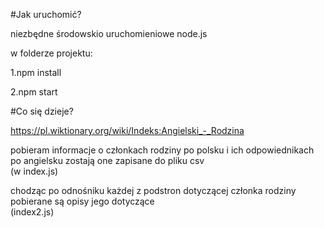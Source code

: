 #Jak uruchomić?

niezbędne środowskio uruchomieniowe node.js

w folderze projektu:

1.npm install

2.npm start

#Co się dzieje?

https://pl.wiktionary.org/wiki/Indeks:Angielski_-_Rodzina

pobieram informacje o członkach rodziny po polsku i ich odpowiednikach po angielsku
zostają one zapisane do pliku csv<br />
(w index.js)

chodząc po odnośniku każdej z podstron dotyczącej członka rodziny pobierane są 
opisy jego dotyczące<br />
(index2.js)